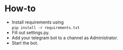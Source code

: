 # How-to
- Install requirements using </br>
``` pip install -r requirements.txt ``` </br>
- Fill out settings.py.
- Add your telegram bot to a channel as Administrator. 
- Start the bot.


